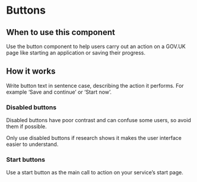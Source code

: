 # Buttons

## When to use this component
Use the button component to help users carry out an action on a GOV.UK page like starting an application or saving their progress.

## How it works
Write button text in sentence case, describing the action it performs. For example ‘Save and continue’ or ‘Start now’.

### Disabled buttons
Disabled buttons have poor contrast and can confuse some users, so avoid them if possible.

Only use disabled buttons if research shows it makes the user interface easier to understand.

### Start buttons
Use a start button as the main call to action on your service’s start page.
